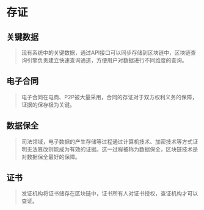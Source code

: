# 存证
## 关键数据
> 现有系统中的关键数据，通过API接口可以同步存储到区块链中，区块链查询引擎负责建立快速查询通道，方便用户对数据进行不同维度的查询。

## 电子合同
> 电子合同在电商、P2P被大量采用，合同的存证对于双方权利义务的保障，证据的保存极为关键。

## 数据保全
> 司法领域，电子数据的产生存储等过程通过计算机技术、加密技术等方式证明无法篡改则能成为有效的证据。这一过程被称为数据保全，区块链技术是对数据保全最好的保障。

## 证书
> 发证机构将证书储存在区块链中，证书所有人对证书授权，查证机构才可以查证。

